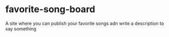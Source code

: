 # favorite-song-board
A site where you can publish your favorite songs adn write a description to say something
